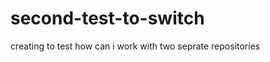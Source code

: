 second-test-to-switch
=====================

creating to test how can i work with two seprate repositories